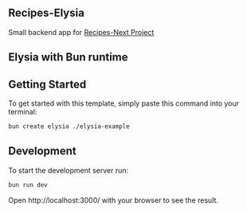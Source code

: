 ## Recipes-Elysia 
Small backend app for [Recipes-Next Project](https://github.com/nkostic/recipes-next)

## Elysia with Bun runtime

## Getting Started
To get started with this template, simply paste this command into your terminal:
```bash
bun create elysia ./elysia-example
```

## Development
To start the development server run:
```bash
bun run dev
```

Open http://localhost:3000/ with your browser to see the result.
